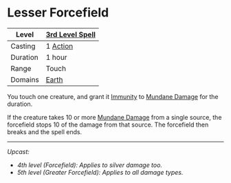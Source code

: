 # Lesser Forcefield

| Level    | [3rd Level Spell](3rd%20Level%20Spells.md)          |
| -------- | --------------------------------------------------- |
| Casting  | 1 [Action](../../../../Game%20Procedures/Action.md) |
| Duration | 1 hour                                              |
| Range    | Touch                                               |
| Domains  | [Earth](../../../Spell%20Domains/Earth.md)          |

You touch one creature, and grant it [Immunity](../../../../Conditions/Immune.md) to [Mundane Damage](../../../../Damage%20Types/Mundane%20Damage.md) for the duration.

If the creature takes 10 or more [Mundane Damage](../../../../Damage%20Types/Mundane%20Damage.md) from a single source, the forcefield stops 10 of the damage from that source. The forcefield then breaks and the spell ends.

---
*Upcast:*
- *4th level (Forcefield): Applies to silver damage too.*
- *5th level (Greater Forcefield): Applies to all damage types.*

